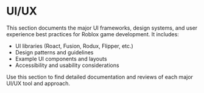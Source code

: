 # UI/UX

This section documents the major UI frameworks, design systems, and user experience best practices for Roblox game development. It includes:
- UI libraries (Roact, Fusion, Rodux, Flipper, etc.)
- Design patterns and guidelines
- Example UI components and layouts
- Accessibility and usability considerations

Use this section to find detailed documentation and reviews of each major UI/UX tool and approach. 
